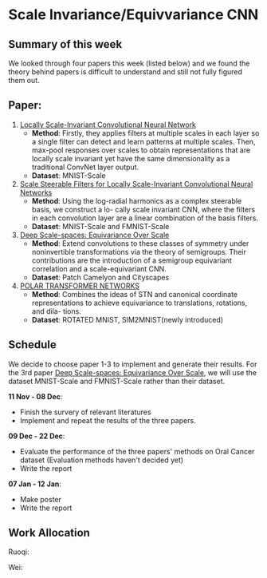 # Scale Invariance/Equivvariance CNN


## Summary of this week

We looked through four papers this week (listed below) and we found the theory behind papers is difficult to understand and still not fully figured them out.

 

## Paper:

1. [Locally Scale-Invariant Convolutional Neural Network](https://arxiv.org/abs/1412.5104)
   - **Method**: Firstly,  they applies filters at multiple scales in each layer so a single filter can detect and learn patterns at multiple scales. Then, 	max-pool responses over scales to obtain representations that are locally scale invariant yet have the same dimensionality as a traditional ConvNet layer output.
   - **Dataset**: MNIST-Scale
2. [Scale Steerable Filters for Locally Scale-Invariant Convolutional Neural Networks](https://arxiv.org/abs/1906.03861)
   - **Method**: Using the log-radial harmonics as a complex steerable basis, we construct a lo-
     cally scale invariant CNN, where the filters in each convolution layer are a linear combination of the basis filters.
   - **Dataset**: MNIST-Scale and FMNIST-Scale
3. [Deep Scale-spaces: Equivariance Over Scale](https://arxiv.org/abs/1905.11697)
   - **Method**: Extend convolutions to these classes of symmetry under noninvertible transformations via the theory of semigroups. Their contributions are the introduction of a semigroup equivariant correlation and a scale-equivariant CNN.
   - **Dataset**: Patch Camelyon and Cityscapes
4. [POLAR TRANSFORMER NETWORKS](https://arxiv.org/abs/1709.01889)
   - **Method**: Combines the ideas of STN and canonical coordinate representations to achieve equivariance to translations, rotations, and dila- tions.
   - **Dataset**: ROTATED MNIST, SIM2MNIST(newly introduced)



## Schedule

We decide to choose paper 1-3 to implement and generate their results. For the 3rd paper [Deep Scale-spaces: Equivariance Over Scale](https://arxiv.org/abs/1905.11697), we will use the dataset MNIST-Scale and FMNIST-Scale rather than their dataset.

**11 Nov -  08 Dec**: 

 - Finish the survery of relevant literatures
 - Implement and repeat the results of the three papers.

**09 Dec - 22 Dec**: 

- Evaluate the performance of the three papers' methods on Oral Cancer dataset (Evaluation methods haven't decided yet)
- Write the report

**07 Jan - 12 Jan**:  

- Make poster
- Write the report



 ## Work Allocation

Ruoqi:



Wei: